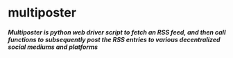 # multiposter
##### Multiposter is python web driver script to fetch an RSS feed, and then call functions to subsequently post the RSS entries to various decentralized social mediums and platforms
